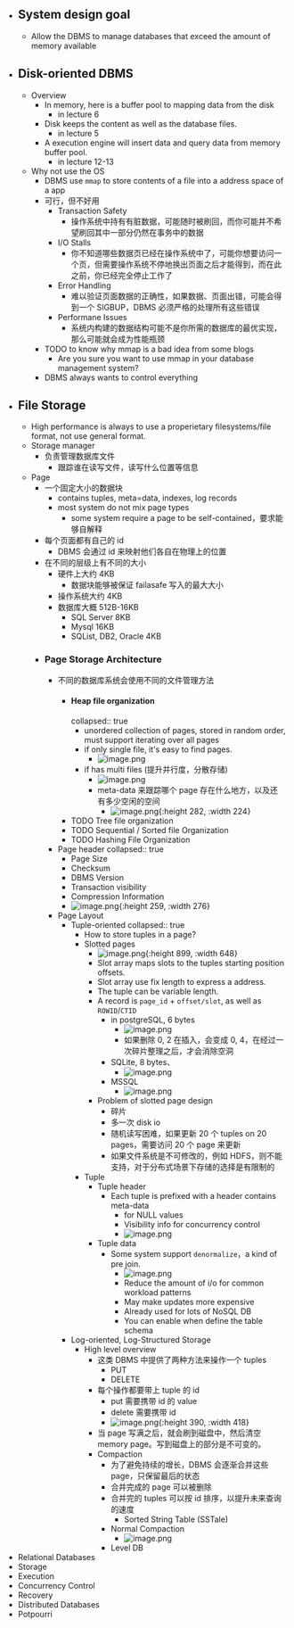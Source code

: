- ## System design goal
	- Allow the DBMS to manage databases that exceed the amount of memory available
- ## Disk-oriented DBMS
	- Overview
		- In memory, here is a buffer pool to mapping data from the disk
			- in lecture 6
		- Disk keeps the content as well as the database files.
			- in lecture 5
		- A execution engine will insert data and query data from memory buffer pool.
			- in lecture 12-13
	- Why not use the OS
		- DBMS use `mmap` to store contents of a file into a address space of a app
		- 可行，但不好用
			- Transaction Safety
				- 操作系统中持有有脏数据，可能随时被刷回，而你可能并不希望刷回其中一部分仍然在事务中的数据
			- I/O Stalls
				- 你不知道哪些数据页已经在操作系统中了，可能你想要访问一个页，但需要操作系统不停地换出页面之后才能得到，而在此之前，你已经完全停止工作了
			- Error Handling
				- 难以验证页面数据的正确性，如果数据、页面出错，可能会得到一个 SIGBUP，DBMS 必须严格的处理所有这些错误
			- Performane Issues
				- 系统内构建的数据结构可能不是你所需的数据库的最优实现，那么可能就会成为性能瓶颈
		- TODO  to know why mmap is a bad idea from some blogs
			- Are you sure you want to use mmap in your database management system?
		- DBMS always wants to control everything
- ## File Storage
	- High performance is always to use a properietary filesystems/file format, not use general format.
	- Storage manager
		- 负责管理数据库文件
			- 跟踪谁在读写文件，读写什么位置等信息
	- Page
		- 一个固定大小的数据块
			- contains tuples, meta=data, indexes, log records
			- most system do not mix page types
				- some system require a page to be self-contained，要求能够自解释
		- 每个页面都有自己的 id
			- DBMS 会通过 id 来映射他们各自在物理上的位置
		- 在不同的层级上有不同的大小
			- 硬件上大约 4KB
				- 数据块能够被保证 failasafe 写入的最大大小
			- 操作系统大约 4KB
			- 数据库大概 512B-16KB
				- SQL Server 8KB
				- Mysql 16KB
				- SQList, DB2, Oracle 4KB
		- ### Page Storage Architecture
			- 不同的数据库系统会使用不同的文件管理方法
				- #### Heap file organization
				  collapsed:: true
					- unordered collection of pages, stored in random order, must support iterating over all pages
					- if only single file, it's easy to find pages.
						- ![image.png](../assets/image_1690014638198_0.png)
					- if has multi files (提升并行度，分散存储)
						- ![image.png](../assets/image_1690014735312_0.png)
						- meta-data 来跟踪哪个 page 存在什么地方，以及还有多少空闲的空间
							- ![image.png](../assets/image_1690014895802_0.png){:height 282, :width 224}
				- TODO Tree file organization
				- TODO Sequential / Sorted file Organization
				- TODO Hashing File Organization
			- Page header
			  collapsed:: true
				- Page Size
				- Checksum
				- DBMS Version
				- Transaction visibility
				- Compression Information
				- ![image.png](../assets/image_1690015017799_0.png){:height 259, :width 276}
			- Page Layout
				- Tuple-oriented
				  collapsed:: true
					- How to store tuples in a page?
					- Slotted pages
						- ![image.png](../assets/image_1690015727438_0.png){:height 899, :width 648}
						- Slot array maps slots to the tuples starting position offsets.
						- Slot array use fix length to express a address.
						- The tuple can be variable length.
						- A record is `page_id` + `offset/slot`, as well as `ROWID`/`CTID`
							- in postgreSQL, 6 bytes
								- ![image.png](../assets/image_1690016494986_0.png)
								- 如果删除 0, 2 在插入，会变成 0, 4，在经过一次碎片整理之后，才会消除空洞
							- SQLite, 8 bytes、
								- ![image.png](../assets/image_1690016883734_0.png)
							- MSSQL
								- ![image.png](../assets/image_1690016940721_0.png)
						- Problem of slotted page design
							- 碎片
							- 多一次 disk io
							- 随机读写困难，如果更新 20 个 tuples on 20 pages，需要访问 20 个 page 来更新
							- 如果文件系统是不可修改的，例如 HDFS，则不能支持，对于分布式场景下存储的选择是有限制的
					- Tuple
						- Tuple header
							- Each tuple is prefixed with a header contains meta-data
								- for NULL values
								- Visibility info for concurrency control
								- ![image.png](../assets/image_1690017541848_0.png)
						- Tuple data
							- Some system support `denormalize`，a kind of pre join.
								- ![image.png](../assets/image_1690017702719_0.png)
								- Reduce the amount of i/o for common workload patterns
								- May make updates more expensive
								- Already used for lots of NoSQL DB
								- You can enable when define the table schema
				- Log-oriented, Log-Structured Storage
					- High level overview
						- 这类 DBMS 中提供了两种方法来操作一个 tuples
							- PUT
							- DELETE
						- 每个操作都要带上 tuple 的 id
							- put 需要携带 id 的 value
							- delete 需要携带 id
							- ![image.png](../assets/image_1690029490358_0.png){:height 390, :width 418}
						- 当 page 写满之后，就会刷到磁盘中，然后清空 memory page。写到磁盘上的部分是不可变的。
						- Compaction
							- 为了避免持续的增长，DBMS 会逐渐合并这些 page，只保留最后的状态
							- 合并完成的 page 可以被删除
							- 合并完的 tuples 可以按 id 排序，以提升未来查询的速度
								- Sorted String Table (SSTale)
							- Normal Compaction
								- ![image.png](../assets/image_1690030349071_0.png)
							- Level DB
- Relational Databases
- Storage
- Execution
- Concurrency Control
- Recovery
- Distributed Databases
- Potpourri